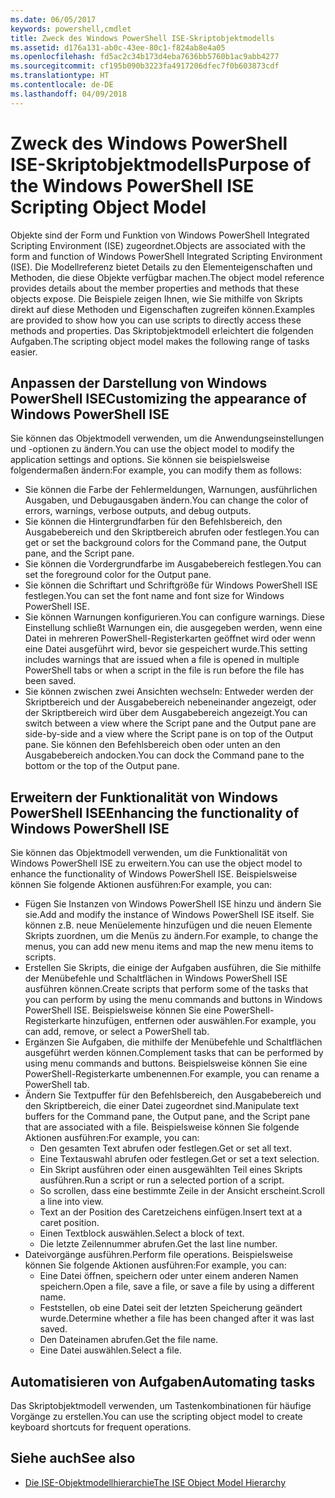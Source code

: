 ```yaml
---
ms.date: 06/05/2017
keywords: powershell,cmdlet
title: Zweck des Windows PowerShell ISE-Skriptobjektmodells
ms.assetid: d176a131-ab0c-43ee-80c1-f824ab8e4a05
ms.openlocfilehash: fd5ac2c34b173d4eba7636bb5760b1ac9abb4277
ms.sourcegitcommit: cf195b090b3223fa4917206dfec7f0b603873cdf
ms.translationtype: HT
ms.contentlocale: de-DE
ms.lasthandoff: 04/09/2018
---
```

# <a name="purpose-of-the-windows-powershell-ise-scripting-object-model"></a><span data-ttu-id="058f5-103">Zweck des Windows PowerShell ISE-Skriptobjektmodells</span><span class="sxs-lookup"><span data-stu-id="058f5-103">Purpose of the Windows PowerShell ISE Scripting Object Model</span></span>

<span data-ttu-id="058f5-104">Objekte sind der Form und Funktion von Windows PowerShell Integrated Scripting Environment (ISE) zugeordnet.</span><span class="sxs-lookup"><span data-stu-id="058f5-104">Objects are associated with the form and function of Windows PowerShell Integrated Scripting Environment (ISE).</span></span> <span data-ttu-id="058f5-105">Die Modellreferenz bietet Details zu den Elementeigenschaften und Methoden, die diese Objekte verfügbar machen.</span><span class="sxs-lookup"><span data-stu-id="058f5-105">The object model reference provides details about the member properties and methods that these objects expose.</span></span> <span data-ttu-id="058f5-106">Die Beispiele zeigen Ihnen, wie Sie mithilfe von Skripts direkt auf diese Methoden und Eigenschaften zugreifen können.</span><span class="sxs-lookup"><span data-stu-id="058f5-106">Examples are provided to show how you can use scripts to directly access these methods and properties.</span></span> <span data-ttu-id="058f5-107">Das Skriptobjektmodell erleichtert die folgenden Aufgaben.</span><span class="sxs-lookup"><span data-stu-id="058f5-107">The scripting object model makes the following range of tasks easier.</span></span>

## <a name="customizing-the-appearance-of-windows-powershell-ise"></a><span data-ttu-id="058f5-108">Anpassen der Darstellung von Windows PowerShell ISE</span><span class="sxs-lookup"><span data-stu-id="058f5-108">Customizing the appearance of Windows PowerShell ISE</span></span>

<span data-ttu-id="058f5-109">Sie können das Objektmodell verwenden, um die Anwendungseinstellungen und -optionen zu ändern.</span><span class="sxs-lookup"><span data-stu-id="058f5-109">You can use the object model to modify the application settings and options.</span></span> <span data-ttu-id="058f5-110">Sie können sie beispielsweise folgendermaßen ändern:</span><span class="sxs-lookup"><span data-stu-id="058f5-110">For example, you can modify them as follows:</span></span>

- <span data-ttu-id="058f5-111">Sie können die Farbe der Fehlermeldungen, Warnungen, ausführlichen Ausgaben, und Debugausgaben ändern.</span><span class="sxs-lookup"><span data-stu-id="058f5-111">You can change the color of errors, warnings, verbose outputs, and debug outputs.</span></span>
- <span data-ttu-id="058f5-112">Sie können die Hintergrundfarben für den Befehlsbereich, den Ausgabebereich und den Skriptbereich abrufen oder festlegen.</span><span class="sxs-lookup"><span data-stu-id="058f5-112">You can get or set the background colors for the Command pane, the Output pane, and the Script pane.</span></span>
- <span data-ttu-id="058f5-113">Sie können die Vordergrundfarbe im Ausgabebereich festlegen.</span><span class="sxs-lookup"><span data-stu-id="058f5-113">You can set the foreground color for the Output pane.</span></span>
- <span data-ttu-id="058f5-114">Sie können die Schriftart und Schriftgröße für Windows PowerShell ISE festlegen.</span><span class="sxs-lookup"><span data-stu-id="058f5-114">You can set the font name and font size for Windows PowerShell ISE.</span></span>
- <span data-ttu-id="058f5-115">Sie können Warnungen konfigurieren.</span><span class="sxs-lookup"><span data-stu-id="058f5-115">You can configure warnings.</span></span> <span data-ttu-id="058f5-116">Diese Einstellung schließt Warnungen ein, die ausgegeben werden, wenn eine Datei in mehreren PowerShell-Registerkarten geöffnet wird oder wenn eine Datei ausgeführt wird, bevor sie gespeichert wurde.</span><span class="sxs-lookup"><span data-stu-id="058f5-116">This setting includes warnings that are issued when a file is opened in multiple PowerShell tabs or when a script in the file is run before the file has been saved.</span></span>
- <span data-ttu-id="058f5-117">Sie können zwischen zwei Ansichten wechseln: Entweder werden der Skriptbereich und der Ausgabebereich nebeneinander angezeigt, oder der Skriptbereich wird über dem Ausgabebereich angezeigt.</span><span class="sxs-lookup"><span data-stu-id="058f5-117">You can switch between a view where the Script pane and the Output pane are side-by-side and a view where the Script pane is on top of the Output pane.</span></span> <span data-ttu-id="058f5-118">Sie können den Befehlsbereich oben oder unten an den Ausgabebereich andocken.</span><span class="sxs-lookup"><span data-stu-id="058f5-118">You can dock the Command pane to the bottom or the top of the Output pane.</span></span>

## <a name="enhancing-the-functionality-of-windows-powershell-ise"></a><span data-ttu-id="058f5-119">Erweitern der Funktionalität von Windows PowerShell ISE</span><span class="sxs-lookup"><span data-stu-id="058f5-119">Enhancing the functionality of Windows PowerShell ISE</span></span>

<span data-ttu-id="058f5-120">Sie können das Objektmodell verwenden, um die Funktionalität von Windows PowerShell ISE zu erweitern.</span><span class="sxs-lookup"><span data-stu-id="058f5-120">You can use the object model to enhance the functionality of Windows PowerShell ISE.</span></span> <span data-ttu-id="058f5-121">Beispielsweise können Sie folgende Aktionen ausführen:</span><span class="sxs-lookup"><span data-stu-id="058f5-121">For example, you can:</span></span>

- <span data-ttu-id="058f5-122">Fügen Sie Instanzen von Windows PowerShell ISE hinzu und ändern Sie sie.</span><span class="sxs-lookup"><span data-stu-id="058f5-122">Add and modify the instance of Windows PowerShell ISE itself.</span></span> <span data-ttu-id="058f5-123">Sie können z.B. neue Menüelemente hinzufügen und die neuen Elemente Skripts zuordnen, um die Menüs zu ändern.</span><span class="sxs-lookup"><span data-stu-id="058f5-123">For example, to change the menus, you can add new menu items and map the new menu items to scripts.</span></span>
- <span data-ttu-id="058f5-124">Erstellen Sie Skripts, die einige der Aufgaben ausführen, die Sie mithilfe der Menübefehle und Schaltflächen in Windows PowerShell ISE ausführen können.</span><span class="sxs-lookup"><span data-stu-id="058f5-124">Create scripts that perform some of the tasks that you can perform by using the menu commands and buttons in Windows PowerShell ISE.</span></span> <span data-ttu-id="058f5-125">Beispielsweise können Sie eine PowerShell-Registerkarte hinzufügen, entfernen oder auswählen.</span><span class="sxs-lookup"><span data-stu-id="058f5-125">For example, you can add, remove, or select a PowerShell tab.</span></span>
- <span data-ttu-id="058f5-126">Ergänzen Sie Aufgaben, die mithilfe der Menübefehle und Schaltflächen ausgeführt werden können.</span><span class="sxs-lookup"><span data-stu-id="058f5-126">Complement tasks that can be performed by using menu commands and buttons.</span></span> <span data-ttu-id="058f5-127">Beispielsweise können Sie eine PowerShell-Registerkarte umbenennen.</span><span class="sxs-lookup"><span data-stu-id="058f5-127">For example, you can rename a PowerShell tab.</span></span>
- <span data-ttu-id="058f5-128">Ändern Sie Textpuffer für den Befehlsbereich, den Ausgabebereich und den Skriptbereich, die einer Datei zugeordnet sind.</span><span class="sxs-lookup"><span data-stu-id="058f5-128">Manipulate text buffers for the Command pane, the Output pane, and the Script pane that are associated with a file.</span></span> <span data-ttu-id="058f5-129">Beispielsweise können Sie folgende Aktionen ausführen:</span><span class="sxs-lookup"><span data-stu-id="058f5-129">For example, you can:</span></span>
  - <span data-ttu-id="058f5-130">Den gesamten Text abrufen oder festlegen.</span><span class="sxs-lookup"><span data-stu-id="058f5-130">Get or set all text.</span></span>
  - <span data-ttu-id="058f5-131">Eine Textauswahl abrufen oder festlegen.</span><span class="sxs-lookup"><span data-stu-id="058f5-131">Get or set a text selection.</span></span>
  - <span data-ttu-id="058f5-132">Ein Skript ausführen oder einen ausgewählten Teil eines Skripts ausführen.</span><span class="sxs-lookup"><span data-stu-id="058f5-132">Run a script or run a selected portion of a script.</span></span>
  - <span data-ttu-id="058f5-133">So scrollen, dass eine bestimmte Zeile in der Ansicht erscheint.</span><span class="sxs-lookup"><span data-stu-id="058f5-133">Scroll a line into view.</span></span>
  - <span data-ttu-id="058f5-134">Text an der Position des Caretzeichens einfügen.</span><span class="sxs-lookup"><span data-stu-id="058f5-134">Insert text at a caret position.</span></span>
  - <span data-ttu-id="058f5-135">Einen Textblock auswählen.</span><span class="sxs-lookup"><span data-stu-id="058f5-135">Select a block of text.</span></span>
  - <span data-ttu-id="058f5-136">Die letzte Zeilennummer abrufen.</span><span class="sxs-lookup"><span data-stu-id="058f5-136">Get the last line number.</span></span>
- <span data-ttu-id="058f5-137">Dateivorgänge ausführen.</span><span class="sxs-lookup"><span data-stu-id="058f5-137">Perform file operations.</span></span> <span data-ttu-id="058f5-138">Beispielsweise können Sie folgende Aktionen ausführen:</span><span class="sxs-lookup"><span data-stu-id="058f5-138">For example, you can:</span></span>
  - <span data-ttu-id="058f5-139">Eine Datei öffnen, speichern oder unter einem anderen Namen speichern.</span><span class="sxs-lookup"><span data-stu-id="058f5-139">Open a file, save a file, or save a file by using a different name.</span></span>
  - <span data-ttu-id="058f5-140">Feststellen, ob eine Datei seit der letzten Speicherung geändert wurde.</span><span class="sxs-lookup"><span data-stu-id="058f5-140">Determine whether a file has been changed after it was last saved.</span></span>
  - <span data-ttu-id="058f5-141">Den Dateinamen abrufen.</span><span class="sxs-lookup"><span data-stu-id="058f5-141">Get the file name.</span></span>
  - <span data-ttu-id="058f5-142">Eine Datei auswählen.</span><span class="sxs-lookup"><span data-stu-id="058f5-142">Select a file.</span></span>

## <a name="automating-tasks"></a><span data-ttu-id="058f5-143">Automatisieren von Aufgaben</span><span class="sxs-lookup"><span data-stu-id="058f5-143">Automating tasks</span></span>

<span data-ttu-id="058f5-144">Das Skriptobjektmodell verwenden, um Tastenkombinationen für häufige Vorgänge zu erstellen.</span><span class="sxs-lookup"><span data-stu-id="058f5-144">You can use the scripting object model to create keyboard shortcuts for frequent operations.</span></span>

## <a name="see-also"></a><span data-ttu-id="058f5-145">Siehe auch</span><span class="sxs-lookup"><span data-stu-id="058f5-145">See also</span></span>

- [<span data-ttu-id="058f5-146">Die ISE-Objektmodellhierarchie</span><span class="sxs-lookup"><span data-stu-id="058f5-146">The ISE Object Model Hierarchy</span></span>](The-ISE-Object-Model-Hierarchy.md)